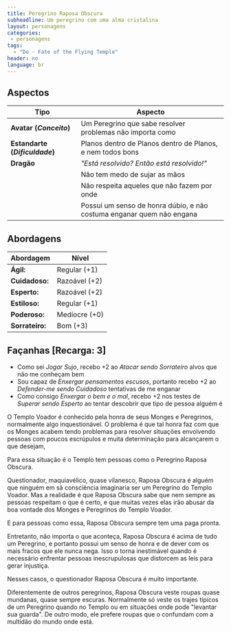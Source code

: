 ```yaml
---
title: Peregrino Raposa Obscura
subheadline: Um peregrino com uma alma cristalina
layout: personagens
categories:
 - personagens
tags:
  - "Do - Fate of the Flying Temple"
header: no
language: br
---
```



## Aspectos

| **Tipo** | **Aspecto** |
|----------|-------------|
| **Avatar (_Conceito_)** | Um Peregrino que sabe resolver problemas não importa como |
| **Estandarte (_Dificuldade_)** | Planos dentro de Planos dentro de Planos, e nem todos bons |
| **Dragão** | _"Está resolvido? Então está resolvido!"_ |
| | Não tem medo de sujar as mãos |
| | Não respeita aqueles que não fazem por onde |
| | Possui um senso de honra dúbio, e não costuma enganar quem não engana |

## Abordagens 

| **Abordagem**   | **Nível** |
|-----------------|-----------|
| **Ágil:**       | Regular (+1) |
| **Cuidadoso:**  | Razoável (+2) |
| **Esperto:**    | Razoável (+2) |
| **Estiloso:**   | Regular (+1) |
| **Poderoso:**   | Medíocre (+0) |
| **Sorrateiro:** | Bom (+3) |

## Façanhas [Recarga: 3]

+ Como sei _Jogar Sujo_, recebo +2 ao _Atacar sendo Sorrateiro_ alvos que não me conheçam bem
+ Sou capaz de _Enxergar pensamentos escusos_, portanto recebo +2 ao _Defender-me sendo Cuidadoso_ tentativas de me enganar
+ Como consigo _Enxergar o bem e o mal_, recebo +2 nos testes de _Superar sendo Esperto_ ao tentar descobrir que tipo de pessoa alguém é

O Templo Voador é conhecido pela honra de seus Monges e Peregrinos, normalmente algo inquestionável. O problema é que tal honra faz com que os Monges acabem tendo problemas para resolver situações envolvendo pessoas com poucos escrúpulos e muita determinação para alcançarem o que desejam,

Para essa situação é o Templo tem pessoas como o Peregrino Raposa Obscura.

Questionador, maquiavélico, quase vilanesco, Raposa Obscura é alguém que ninguém em sã consciência imaginaria ser um Peregrino do Templo Voador. Mas a realidade é que Raposa Obscura sabe que nem sempre as pessoas respeitam o que é certo, e que muitas vezes elas irão abusar da boa vontade dos Monges e Peregrinos do Templo Voador.

E para pessoas como essa, Raposa Obscura sempre tem uma paga pronta.

Entretanto, não importa o que aconteça, Raposa Obscura é acima de tudo um Peregrino, e portanto possui um senso de honra e de dever com os mais fracos que ele nunca nega. Isso o torna inestimável quando é necessário enfrentar pessoas inescrupulosas que distorcem as leis para gerar injustiça.

Nesses casos, o questionador Raposa Obscura é muito importante.

Diferentemente de outros peregrinos, Raposa Obscura veste roupas quase mundanas, quase sempre escuras. Normalmente só veste os trajes típicos de um Peregrino quando no Templo ou em situações onde pode "levantar sua guarda". De outro modo, ele prefere roupas que o confundam com a multidão do mundo onde está.
